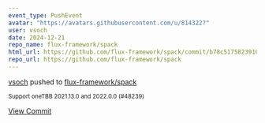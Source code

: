 ```yaml
---
event_type: PushEvent
avatar: "https://avatars.githubusercontent.com/u/814322?"
user: vsoch
date: 2024-12-21
repo_name: flux-framework/spack
html_url: https://github.com/flux-framework/spack/commit/b78c5175823910bc1f57e59a07d0b8c636e3f02d
repo_url: https://github.com/flux-framework/spack
---
```


<a href='https://github.com/vsoch' target='_blank'>vsoch</a> pushed to <a href='https://github.com/flux-framework/spack' target='_blank'>flux-framework/spack</a>

<small>Support oneTBB 2021.13.0 and 2022.0.0 (#48239)</small>

<a href='https://github.com/flux-framework/spack/commit/b78c5175823910bc1f57e59a07d0b8c636e3f02d' target='_blank'>View Commit</a>